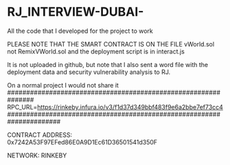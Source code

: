 # RJ_INTERVIEW-DUBAI-
All the code that I developed for the project to work

PLEASE NOTE THAT THE SMART CONTRACT IS ON THE FILE vWorld.sol not RemixVWorld.sol and the deployment script is in interact.js

It is not uploaded in github, but note that I also sent a word file with the deployment data and security vulnerability analysis to RJ.

On a normal project I would not share it 
###############################################################
RPC_URL=https://rinkeby.infura.io/v3/f1d37d349bbf483f9e6a2bbe7ef73cc4
######################################################################

CONTRACT ADDRESS: 0x7242A53F97EFed86E0A9D1Ec61D36501541d350F

NETWORK: RINKEBY
